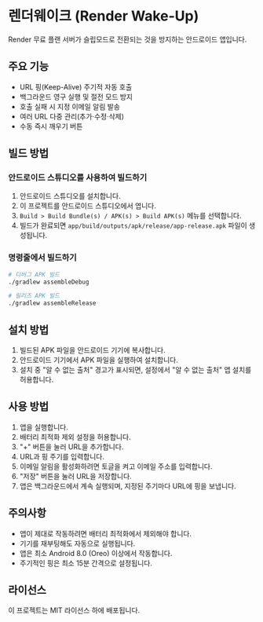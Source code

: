 # 렌더웨이크 (Render Wake-Up)

Render 무료 플랜 서버가 슬립모드로 전환되는 것을 방지하는 안드로이드 앱입니다.

## 주요 기능

- URL 핑(Keep-Alive) 주기적 자동 호출
- 백그라운드 영구 실행 및 절전 모드 방지
- 호출 실패 시 지정 이메일 알림 발송
- 여러 URL 다중 관리(추가·수정·삭제)
- 수동 즉시 깨우기 버튼

## 빌드 방법

### 안드로이드 스튜디오를 사용하여 빌드하기

1. 안드로이드 스튜디오를 설치합니다.
2. 이 프로젝트를 안드로이드 스튜디오에서 엽니다.
3. `Build > Build Bundle(s) / APK(s) > Build APK(s)` 메뉴를 선택합니다.
4. 빌드가 완료되면 `app/build/outputs/apk/release/app-release.apk` 파일이 생성됩니다.

### 명령줄에서 빌드하기

```bash
# 디버그 APK 빌드
./gradlew assembleDebug

# 릴리즈 APK 빌드
./gradlew assembleRelease
```

## 설치 방법

1. 빌드된 APK 파일을 안드로이드 기기에 복사합니다.
2. 안드로이드 기기에서 APK 파일을 실행하여 설치합니다.
3. 설치 중 "알 수 없는 출처" 경고가 표시되면, 설정에서 "알 수 없는 출처" 앱 설치를 허용합니다.

## 사용 방법

1. 앱을 실행합니다.
2. 배터리 최적화 제외 설정을 허용합니다.
3. "+" 버튼을 눌러 URL을 추가합니다.
4. URL과 핑 주기를 입력합니다.
5. 이메일 알림을 활성화하려면 토글을 켜고 이메일 주소를 입력합니다.
6. "저장" 버튼을 눌러 URL을 저장합니다.
7. 앱은 백그라운드에서 계속 실행되며, 지정된 주기마다 URL에 핑을 보냅니다.

## 주의사항

- 앱이 제대로 작동하려면 배터리 최적화에서 제외해야 합니다.
- 기기를 재부팅해도 자동으로 실행됩니다.
- 앱은 최소 Android 8.0 (Oreo) 이상에서 작동합니다.
- 주기적인 핑은 최소 15분 간격으로 설정됩니다.

## 라이선스

이 프로젝트는 MIT 라이선스 하에 배포됩니다.